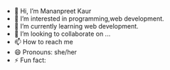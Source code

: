 - 👋 Hi, I’m Mananpreet Kaur
- 👀 I’m interested in programming,web development.
- 🌱 I’m currently learning web development.
- 💞️ I’m looking to collaborate on ...
- 📫 How to reach me 
- 😄 Pronouns: she/her
- ⚡ Fun fact: 

<!---
mananpreet-kaur/mananpreet-kaur is a ✨ special ✨ repository because its `README.md` (this file) appears on your GitHub profile.
You can click the Preview link to take a look at your changes.
--->
